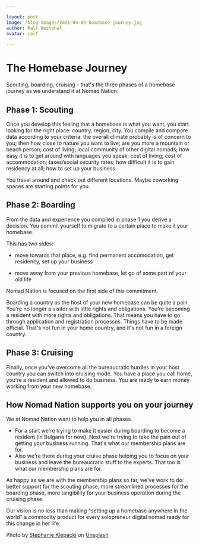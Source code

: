 ```yaml
---

layout: post
image: /blog-images/2021-04-09-homebase-journey.jpg
author: Ralf Westphal
avatar: ralf

---
```


# The Homebase Journey

Scouting, boarding, cruising - that's the three phases of a homebase journey as we understand it at Nomad Nation.

## Phase 1: Scouting

Once you develop this feeling that a homebase is what you want, you start looking for the right place: country, region, city. You compile and compare data according to your criteria: the overall climate probably is of concern to you; then how close to nature you want to live; are you more a mountain or beach person; cost of living; local community of other digital nomads; how easy it is to get around with languages you speak; cost of living; cost of accommodation; taxes/social security rates; how difficult it is to gain residency at all; how to set up your business.

You travel around and check out different locations. Maybe coworking spaces are starting points for you.

## Phase 2: Boarding

From the data and experience you compiled in phase 1 you derive a decision. You commit yourself to migrate to a certain place to make it your homebase.

This has two sides:

- move towards that place, e.g. find permanent accomodation, get residency, set up your business

- move away from your previous homebase, let go of some part of your old life

Nomad Nation is focused on the first side of this commitment.

Boarding a country as the host of your new homebase can be quite a pain. You're no longer a visitor with little rights and obligations. You're becoming a resident with more rights and obligations. That means you have to go through application and registration processes. Things have to be made official. That's not fun in your home country, and it's not fun in a foreign country.

## Phase 3: Cruising

Finally, once you've overcome all the bureaucratic hurdles in your host country you can switch into cruising mode. You have a place you call home, you're a resident and allowed to do business. You are ready to earn money working from your new homebase.

## How Nomad Nation supports you on your journey

We at Nomad Nation want to help you in all phases.

- For a start we're trying to make it easier during boarding to become a resident (in Bulgaria for now). Next we're trying to take the pain out of getting your business running. That's what our membership plans are for.
- Also we're there during your cruise phase helping you to focus on your business and leave the bureaucratic stuff to the experts. That too is what our membership plans are for.

As happy as we are with the membership plans so far, we've work to do: better support for the scouting phase, more streamlined processes for the boarding phase, more tangibility for your business operation during the cruising phase.

Our vision is no less than making "setting up a homebase anywhere in the world" a commodity product for every solopreneur digital nomad ready for this change in her life.

Photo by [Stephanie Klepacki](https://unsplash.com/@sklepacki?utm_source=unsplash&utm_medium=referral&utm_content=creditCopyText) on [Unsplash](https://unsplash.com/@sklepacki?utm_source=unsplash&utm_medium=referral&utm_content=creditCopyText)  